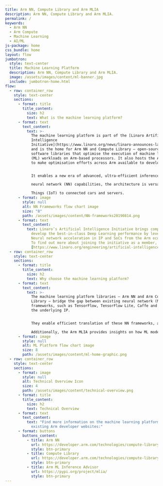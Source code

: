```yaml
---
title: Arm NN, Compute Library and Arm MLIA
description: Arm NN, Compute Library and Arm MLIA.
permalink: /
keywords:
  - Arm NN
  - Arm Compute
  - Machine Learning
  - AI/ML
js-package: home
css_bundle: home
layout: flow
jumbotron:
  style: text-center
  title: Machine Learning Platform
  description: Arm NN, Compute Library and Arm MLIA.
  image: /assets/images/content/ml-banner.jpg
  include: jumbotron-home.html
flow:
  - row: container_row
    style: text-center
    sections:
      - format: title
        title_content:
          size: h2
          text: What is the machine learning platform?
      - format: text
        text_content:
          text: >-
            The machine learning platform is part of the [Linaro Artificial
            Intelligence
            Initiative](https://www.linaro.org/news/linaro-announces-launch-of-machine-intelligence-initiative/)
            and is the home for Arm NN and Compute Library – open-source
            software libraries that optimise the execution of machine learning
            (ML) workloads on Arm-based processors. It also hosts the Arm ML Inference Advisor (Arm MLIA), a tool
            to make optimisation efforts across Arm available to developers with varying backgrounds.


            It enables a new era of advanced, ultra-efficient inference at the edge. Specifically designed for machine learning and

            neural network (NN) capabilities, the architecture is versatile enough to scale to any device, from the Internet of

            Things (IoT) to connected cars and servers.
      - format: image
        style: null
        alt: NN Frameworks flow chart image
        size: "8"
        path: /assets/images/content/NN-frameworks20190814.png
      - format: text
        text_content:
          text: Linaro’s Artificial Intelligence Initiative brings companies together to
            develop the best-in-class Deep Learning performance by leveraging
            Neural network acceleration in IP and SoCs from the Arm ecosystem.
            To find out more about joining the initiative as a member, go to
            [https://www.linaro.org/engineering/artificial-intelligence/](https://www.linaro.org/engineering/artificial-intelligence/).
  - row: container_row
    style: text-center
    sections:
      - format: title
        title_content:
          size: h2
          text: Why choose the machine learning platform?
      - format: text
        text_content:
          text: >-
            The machine learning platform libraries – Arm NN and Arm Compute
            Library – bridge the gap between existing neural network (NN)
            frameworks, such as TensorFlow, TensorFlow Lite, Caffe and ONNX, and
            the underlying IP.


            They enable efficient translation of these NN frameworks, allowing them to run efficiently – without modification – across Arm Cortex-A CPUs, Arm Mali GPUs and the Arm ML processor.

            Additionally, the Arm MLIA provides insights on how ML models will perform on Arm early in the model development cycle.
      - format: image
        style: null
        alt: ML Platform flow chart image
        size: 8
        path: /assets/images/content/ml-home-graphic.png
  - row: container_row
    style: text-center
    sections:
      - format: image
        style: null
        alt: Technical Overview Icon
        size: 4
        path: /assets/images/content/technical-overview.png
      - format: title
        title_content:
          size: h2
          text: Technical Overview
      - format: text
        text_content:
          text: "Find more information on the machine learning platform projects from the
            existing Arm developer websites:"
      - format: buttons
        buttons_content:
          - title: Arm NN
            url: https://developer.arm.com/technologies/compute-library
            style: btn-primary
          - title: Compute Library
            url: https://developer.arm.com/technologies/compute-library
            style: btn-primary
          - title: Arm ML Inference Advisor
            url: https://pypi.org/project/mlia/
            style: btn-primary
---
```


